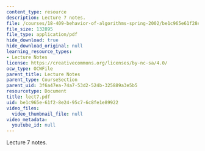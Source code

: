 ```yaml
---
content_type: resource
description: Lecture 7 notes.
file: /courses/18-409-behavior-of-algorithms-spring-2002/be1c965e61f28e2495c76c8fe1e89922_lect7.pdf
file_size: 132895
file_type: application/pdf
hide_download: true
hide_download_original: null
learning_resource_types:
- Lecture Notes
license: https://creativecommons.org/licenses/by-nc-sa/4.0/
ocw_type: OCWFile
parent_title: Lecture Notes
parent_type: CourseSection
parent_uid: 3f6a47ea-74a7-53d2-524b-325889a3e5b5
resourcetype: Document
title: lect7.pdf
uid: be1c965e-61f2-8e24-95c7-6c8fe1e89922
video_files:
  video_thumbnail_file: null
video_metadata:
  youtube_id: null
---
```

Lecture 7 notes.